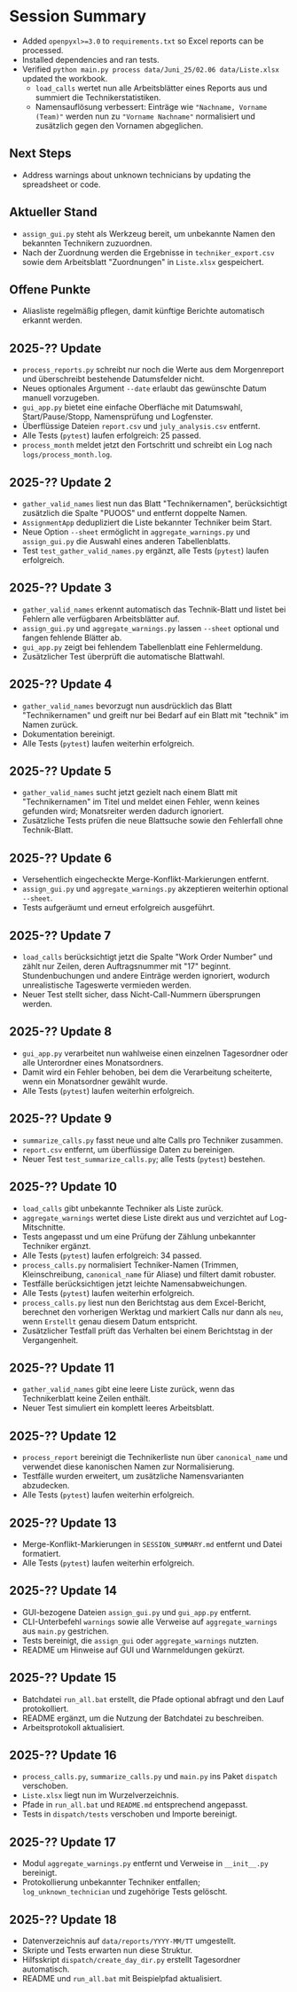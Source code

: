 # Session Summary
- Added `openpyxl>=3.0` to `requirements.txt` so Excel reports can be processed.
- Installed dependencies and ran tests.
- Verified `python main.py process data/Juni_25/02.06 data/Liste.xlsx` updated the workbook.
  - `load_calls` wertet nun alle Arbeitsblätter eines Reports aus und summiert die Technikerstatistiken.
  - Namensauflösung verbessert: Einträge wie `"Nachname, Vorname (Team)"` werden nun zu `"Vorname Nachname"` normalisiert
    und zusätzlich gegen den Vornamen abgeglichen.

## Next Steps
- Address warnings about unknown technicians by updating the spreadsheet or code.

## Aktueller Stand
- `assign_gui.py` steht als Werkzeug bereit, um unbekannte Namen den bekannten Technikern zuzuordnen.
- Nach der Zuordnung werden die Ergebnisse in `techniker_export.csv` sowie dem Arbeitsblatt "Zuordnungen" in `Liste.xlsx`
  gespeichert.

## Offene Punkte
- Aliasliste regelmäßig pflegen, damit künftige Berichte automatisch erkannt werden.

## 2025-?? Update
- `process_reports.py` schreibt nur noch die Werte aus dem Morgenreport und überschreibt bestehende Datumsfelder nicht.
- Neues optionales Argument `--date` erlaubt das gewünschte Datum manuell vorzugeben.
- `gui_app.py` bietet eine einfache Oberfläche mit Datumswahl, Start/Pause/Stopp, Namensprüfung und Logfenster.
- Überflüssige Dateien `report.csv` und `july_analysis.csv` entfernt.
- Alle Tests (`pytest`) laufen erfolgreich: 25 passed.
- `process_month` meldet jetzt den Fortschritt und schreibt ein Log nach `logs/process_month.log`.

## 2025-?? Update 2
- `gather_valid_names` liest nun das Blatt "Technikernamen", berücksichtigt zusätzlich die Spalte "PUOOS"
  und entfernt doppelte Namen.
- `AssignmentApp` dedupliziert die Liste bekannter Techniker beim Start.
- Neue Option `--sheet` ermöglicht in `aggregate_warnings.py` und `assign_gui.py` die Auswahl
  eines anderen Tabellenblatts.
- Test `test_gather_valid_names.py` ergänzt, alle Tests (`pytest`) laufen erfolgreich.

## 2025-?? Update 3
- `gather_valid_names` erkennt automatisch das Technik-Blatt und listet bei Fehlern alle verfügbaren Arbeitsblätter auf.
- `assign_gui.py` und `aggregate_warnings.py` lassen `--sheet` optional und fangen fehlende Blätter ab.
- `gui_app.py` zeigt bei fehlendem Tabellenblatt eine Fehlermeldung.
- Zusätzlicher Test überprüft die automatische Blattwahl.

## 2025-?? Update 4
- `gather_valid_names` bevorzugt nun ausdrücklich das Blatt "Technikernamen" und greift nur bei Bedarf auf ein Blatt mit
  "technik" im Namen zurück.
- Dokumentation bereinigt.
- Alle Tests (`pytest`) laufen weiterhin erfolgreich.

## 2025-?? Update 5
- `gather_valid_names` sucht jetzt gezielt nach einem Blatt mit "Technikernamen" im Titel und meldet einen Fehler,
  wenn keines gefunden wird; Monatsreiter werden dadurch ignoriert.
- Zusätzliche Tests prüfen die neue Blattsuche sowie den Fehlerfall ohne Technik-Blatt.

## 2025-?? Update 6
- Versehentlich eingecheckte Merge-Konflikt-Markierungen entfernt.
- `assign_gui.py` und `aggregate_warnings.py` akzeptieren weiterhin optional `--sheet`.
- Tests aufgeräumt und erneut erfolgreich ausgeführt.

## 2025-?? Update 7
- `load_calls` berücksichtigt jetzt die Spalte "Work Order Number" und zählt nur Zeilen, deren Auftragsnummer mit "17"
  beginnt. Stundenbuchungen und andere Einträge werden ignoriert, wodurch unrealistische Tageswerte vermieden werden.
- Neuer Test stellt sicher, dass Nicht-Call-Nummern übersprungen werden.

## 2025-?? Update 8
- `gui_app.py` verarbeitet nun wahlweise einen einzelnen Tagesordner oder alle Unterordner eines Monatsordners.
- Damit wird ein Fehler behoben, bei dem die Verarbeitung scheiterte, wenn ein Monatsordner gewählt wurde.
- Alle Tests (`pytest`) laufen weiterhin erfolgreich.

## 2025-?? Update 9
- `summarize_calls.py` fasst neue und alte Calls pro Techniker zusammen.
- `report.csv` entfernt, um überflüssige Daten zu bereinigen.
- Neuer Test `test_summarize_calls.py`; alle Tests (`pytest`) bestehen.

## 2025-?? Update 10
- `load_calls` gibt unbekannte Techniker als Liste zurück.
- `aggregate_warnings` wertet diese Liste direkt aus und verzichtet auf Log-Mitschnitte.
- Tests angepasst und um eine Prüfung der Zählung unbekannter Techniker ergänzt.
- Alle Tests (`pytest`) laufen erfolgreich: 34 passed.
- `process_calls.py` normalisiert Techniker-Namen (Trimmen, Kleinschreibung, `canonical_name` für Aliase)
  und filtert damit robuster.
- Testfälle berücksichtigen jetzt leichte Namensabweichungen.
- Alle Tests (`pytest`) laufen weiterhin erfolgreich.
- `process_calls.py` liest nun den Berichtstag aus dem Excel-Bericht, berechnet den vorherigen Werktag und markiert Calls nur dann
  als `neu`, wenn `Erstellt` genau diesem Datum entspricht.
- Zusätzlicher Testfall prüft das Verhalten bei einem Berichtstag in der Vergangenheit.

## 2025-?? Update 11
- `gather_valid_names` gibt eine leere Liste zurück, wenn das Technikerblatt keine Zeilen enthält.
- Neuer Test simuliert ein komplett leeres Arbeitsblatt.

## 2025-?? Update 12
- `process_report` bereinigt die Technikerliste nun über `canonical_name` und verwendet diese kanonischen Namen zur
  Normalisierung.
- Testfälle wurden erweitert, um zusätzliche Namensvarianten abzudecken.
- Alle Tests (`pytest`) laufen weiterhin erfolgreich.

## 2025-?? Update 13
- Merge-Konflikt-Markierungen in `SESSION_SUMMARY.md` entfernt und Datei formatiert.
- Alle Tests (`pytest`) laufen weiterhin erfolgreich.

## 2025-?? Update 14
- GUI-bezogene Dateien `assign_gui.py` und `gui_app.py` entfernt.
- CLI-Unterbefehl `warnings` sowie alle Verweise auf `aggregate_warnings` aus `main.py` gestrichen.
- Tests bereinigt, die `assign_gui` oder `aggregate_warnings` nutzten.
- README um Hinweise auf GUI und Warnmeldungen gekürzt.

## 2025-?? Update 15
- Batchdatei `run_all.bat` erstellt, die Pfade optional abfragt und den Lauf protokolliert.
- README ergänzt, um die Nutzung der Batchdatei zu beschreiben.
- Arbeitsprotokoll aktualisiert.

## 2025-?? Update 16
- `process_calls.py`, `summarize_calls.py` und `main.py` ins Paket `dispatch` verschoben.
- `Liste.xlsx` liegt nun im Wurzelverzeichnis.
- Pfade in `run_all.bat` und `README.md` entsprechend angepasst.
- Tests in `dispatch/tests` verschoben und Importe bereinigt.

## 2025-?? Update 17
- Modul `aggregate_warnings.py` entfernt und Verweise in `__init__.py` bereinigt.
- Protokollierung unbekannter Techniker entfallen; `log_unknown_technician` und zugehörige Tests gelöscht.

## 2025-?? Update 18
- Datenverzeichnis auf `data/reports/YYYY-MM/TT` umgestellt.
- Skripte und Tests erwarten nun diese Struktur.
- Hilfsskript `dispatch/create_day_dir.py` erstellt Tagesordner automatisch.
- README und `run_all.bat` mit Beispielpfad aktualisiert.
